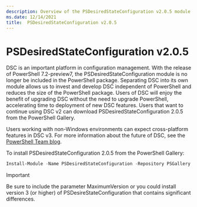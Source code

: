 ```yaml
---
description: Overview of the PSDesiredStateConfiguration v2.0.5 module.
ms.date: 12/14/2021
title:  PSDesiredStateConfiguration v2.0.5
---
```

# PSDesiredStateConfiguration v2.0.5

DSC is an important platform in configuration management. With the release of PowerShell
7.2-preview7, the PSDesiredStateConfiguration module is no longer be included in the PowerShell
package. Separating DSC into its own module allows us to invest and develop DSC independent of
PowerShell and reduces the size of the PowerShell package. Users of DSC will enjoy the benefit of
upgrading DSC without the need to upgrade PowerShell, accelerating time to deployment of new DSC
features. Users that want to continue using DSC v2 can download PSDesiredStateConfiguration 2.0.5
from the PowerShell Gallery.

Users working with non-Windows environments can expect cross-platform features in DSC v3. For more
information about the future of DSC, see the
[PowerShell Team blog](https://devblogs.microsoft.com/powershell/powershell-team-2021-investments/#dsc-for-powershell-7).

To install PSDesiredStateConfiguration 2.0.5 from the PowerShell Gallery:

```powershell
Install-Module -Name PSDesiredStateConfiguration -Repository PSGallery -MaximumVersion 2.99
```

> [!IMPORTANT]
> Be sure to include the parameter MaximumVersion or you could install version 3 (or higher) of
> PSDesireStateConfiguration that contains significant differences.
